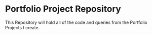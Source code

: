 # Portfolio Project Repository 

This Repository will hold all of the code and queries from the Portfolio Projects I create.
